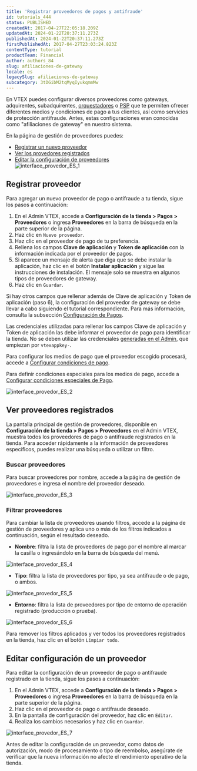 ```yaml
---
title: 'Registrar proveedores de pagos y antifraude'
id: tutorials_444
status: PUBLISHED
createdAt: 2017-04-27T22:05:18.209Z
updatedAt: 2024-01-22T20:37:11.273Z
publishedAt: 2024-01-22T20:37:11.273Z
firstPublishedAt: 2017-04-27T23:03:24.823Z
contentType: tutorial
productTeam: Financial
author: authors_84
slug: afiliaciones-de-gateway
locale: es
legacySlug: afiliaciones-de-gateway
subcategory: 3tDGibM2tqMyqIyukqmmMw
---
```


En VTEX puedes configurar diversos proveedores como gateways, adquirentes, subadquirentes, [orquestadores](https://www.y.uno/en) o [PSP](https://en.wikipedia.org/wiki/Payment_service_provider) que te permiten ofrecer diferentes medios y condiciones de pago a tus clientes, así como servicios de protección antifraude. Antes, estas configuraciones eran conocidas como "afiliaciones de gateway" en nuestro sistema.

En la página de gestión de proveedores puedes:

- [Registrar un nuevo proveedor](#registrar-proveedor)
- [Ver los provedores registrados](#ver-proveedores-registrados)
- [Editar la configuración de proveedores](#editar-configuracion-de-un-proveedor)  
![interface_provedor_ES_1](//images.ctfassets.net/alneenqid6w5/6721j5gbs4JkxAFJ9QPQve/776404f95b88a2baef59270471016a6d/interface_provedor_ES_1.JPG)

## Registrar proveedor

Para agregar un nuevo proveedor de pago o antifraude a tu tienda, sigue los pasos a continuación:

1. En el Admin VTEX, accede a __Configuración de la tienda > Pagos > Proveedores__ o ingresa __Proveedores__ en la barra de búsqueda en la parte superior de la página.
2. Haz clic en `Nuevo proveedor`.
3. Haz clic en el proveedor de pago de tu preferencia.
4. Rellena los campos __Clave de aplicación__ y __Token de aplicación__ con la información indicada por el proveedor de pagos.
5. Si aparece un mensaje de alerta que diga que se debe instalar la aplicación, haz clic en el botón __Instalar aplicación__ y sigue las instrucciones de instalación. El mensaje solo se muestra en algunos tipos de proveedores de gateway.
6. Haz clic en `Guardar`.

<div class = "alert alert-info">
  <p>Si hay otros campos que rellenar además de Clave de aplicación y Token de aplicación (paso 6), la configuración del proveedor de gateway se debe llevar a cabo siguiendo el tutorial correspondiente. Para más información, consulta la subsección <a href="https://help.vtex.com/es/subcategory/configuracion-de-pagos--3tDGibM2tqMyqIyukqmmMw">Configuración de Pagos</a>.</p>
</div>

<div class = "alert alert-danger">
Las credenciales utilizadas para rellenar los campos Clave de aplicación y Token de aplicación las debe informar el proveedor de pago para identificar la tienda. No se deben utilizar las credenciales <a href="https://help.vtex.com/es/tutorial/claves-de-aplicacion--2iffYzlvvz4BDMr6WGUtet">generadas en el Admin</a>, que empiezan por <code>vtexappkey-</code>.
</div>

Para configurar los medios de pago que el proveedor escogido procesará, accede a [Configurar condiciones de pago](https://help.vtex.com/es/tutorial/condiciones-de-pago--tutorials_455). 

Para definir condiciones especiales para los medios de pago, accede a [Configurar condiciones especiales de Pago](https://help.vtex.com/es/tutorial/condiciones-especiales--tutorials_456).

![interface_provedor_ES_2](//images.ctfassets.net/alneenqid6w5/2uzCrSICV4zlbieq13Vky0/eb61a668aee146f72207b08ff3f93b3a/artigo_interface_provedor_ES_2.JPG)

## Ver proveedores registrados

La pantalla principal de gestión de proveedores, disponible en __Configuración de la tienda > Pagos > Proveedores__ en el Admin VTEX, muestra todos los proveedores de pago o antifraude registrados en la tienda. Para acceder rápidamente a la información de proveedores específicos, puedes realizar una búsqueda o utilizar un filtro.

### Buscar proveedores

Para buscar proveedores por nombre, accede a la página de gestión de proveedores e ingresa el nombre del proveedor deseado.

![interface_provedor_ES_3](//images.ctfassets.net/alneenqid6w5/1AVxMc8gzpBLTaoOM3DqJt/f8ab3035ab037e74c6b08e5f4054f686/interface_provedor_ES_3.JPG)

### Filtrar proveedores

Para cambiar la lista de proveedores usando filtros, accede a la página de gestión de proveedores y aplica uno o más de los filtros indicados a continuación, según el resultado deseado.

- __Nombre__: filtra la lista de proveedores de pago por el nombre al marcar la casilla o ingresándolo en la barra de búsqueda del menú.

![interface_provedor_ES_4](//images.ctfassets.net/alneenqid6w5/3HWuAtg2Ei867PMhqqXTpZ/966cf9c4d726bb4e3fe3f140b4205472/interface_provedor_ES_4.JPG)

- __Tipo__: filtra la lista de proveedores por tipo, ya sea antifraude o de pago, o ambos.

![interface_provedor_ES_5](//images.ctfassets.net/alneenqid6w5/34wou6AALCHGCAMSufWpxZ/76411e11c78028aac232b9b8d8a79534/interface_provedor_ES_5.JPG)

- __Entorno__: filtra la lista de proveedores por tipo de entorno de operación registrado (producción o prueba).

![interface_provedor_ES_6](//images.ctfassets.net/alneenqid6w5/36BloW94uLYLN7qGFO1HeP/5aae0659cf9128a58fe3ce02d03a6023/interface_provedor_ES_6.JPG)

<div class = "alert alert-danger">
Para remover los filtros aplicados y ver todos los proveedores registrados en la tienda, haz clic en el botón <code>Limpiar todo</code>.</div>

## Editar configuración de un proveedor

Para editar la configuración de un proveedor de pago o antifraude registrado en la tienda, sigue los pasos a continuación:

1. En el Admin VTEX, accede a __Configuración de la tienda > Pagos > Proveedores__ o ingresa __Proveedores__ en la barra de búsqueda en la parte superior de la página.
2. Haz clic en el proveedor de pago o antifraude deseado.
3. En la pantalla de configuración del proveedor, haz clic en `Editar`.
4. Realiza los cambios necesarios y haz clic en `Guardar`.

![interface_provedor_ES_7](//images.ctfassets.net/alneenqid6w5/49bqIpjzfjB6VGrjwMiYEK/4931462bfe35657876f4a5e6c63d5386/artigo_interface_provedor_ES_7.JPG)

<div class = "alert alert-danger">
Antes de editar la configuración de un proveedor, como datos de autorización, modo de procesamiento o tipo de reembolso, asegúrate de verificar que la nueva información no afecte el rendimiento operativo de la tienda.</div>
